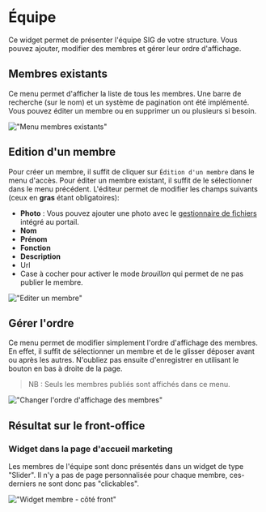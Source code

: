# Équipe

Ce widget permet de présenter l'équipe SIG de votre structure. Vous pouvez ajouter, modifier des membres et gérer leur ordre d'affichage.

## Membres existants

Ce menu permet d'afficher la liste de tous les membres. Une barre de recherche (sur le nom) et un système de pagination ont été implémenté. Vous pouvez éditer un membre ou en supprimer un ou plusieurs si besoin. 

!["Menu membres existants"](/assets/back_list_member.png)

## Edition d'un membre

Pour créer un membre, il suffit de cliquer sur `Édition d'un membre` dans le menu d'accès. Pour éditer un membre existant, il suffit de le sélectionner dans le menu précédent.
L'éditeur permet de modifier les champs suivants (ceux en **gras** étant obligatoires):

* **Photo** : Vous pouvez ajouter une photo avec le [gestionnaire de fichiers](/appendices/filesmanager.md) intégré au portail.
* **Nom**
* **Prénom**
* **Fonction**
* **Description**
* Url
* Case à cocher pour activer le mode *brouillon* qui permet de ne pas publier le membre.

!["Editer un membre"](/assets/back_edit_member.png)

## Gérer l'ordre

Ce menu permet de modifier simplement l'ordre d'affichage des membres. 
En effet, il suffit de sélectionner un membre et de le glisser déposer avant ou après les autres.
N'oubliez pas ensuite d'enregistrer en utilisant le bouton <i class="ti-save"></i> en bas à droite de la page.

> NB : Seuls les membres publiés sont affichés dans ce menu.

!["Changer l'ordre d'affichage des membres"](/assets/back_order_member.png)

## Résultat sur le front-office

### Widget dans la page d'accueil marketing

Les membres de l'équipe sont donc présentés dans un widget de type "Slider". Il n'y a pas de page personnalisée pour chaque membre, ces-derniers ne sont donc pas "clickables". 

!["Widget membre - côté front"](/assets/front_widget_member.png)